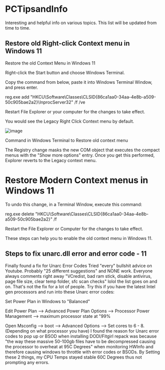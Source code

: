 # PCTipsandInfo
Interesting and helpful info on various topics.
This list will be updated from time to time.

## Restore old Right-click Context menu in Windows 11
Restore the old Context Menu in Windows 11



Right-click the Start button and choose Windows Terminal.

Copy the command from below, paste it into Windows Terminal Window, and press enter.

reg.exe add "HKCU\Software\Classes\CLSID\{86ca1aa0-34aa-4e8b-a509-50c905bae2a2}\InprocServer32" /f /ve

Restart File Explorer or your computer for the changes to take effect.

You would see the Legacy Right Click Context menu by default.



![image](https://github.com/user-attachments/assets/5bf3ef0e-1864-4d48-8f18-010ccdcf2167)


Command in Windows Terminal to Restore old context menu 



The Registry change masks the new COM object that executes the compact menus with the "Show more options" entry. Once you get this performed, Explorer reverts to the Legacy context menu. 




# Restore Modern Context menus in Windows 11



To undo this change, in a Terminal Window, execute this command:

reg.exe delete "HKCU\Software\Classes\CLSID\{86ca1aa0-34aa-4e8b-a509-50c905bae2a2}" /f



Restart the File Explorer or Computer for the changes to take effect.


These steps can help you to enable the old context menu in Windows 11.

## Steps to fix unarc.dll error and error code - 11
Finally found a fix for Unarc Error Codes
Tried "every" bullshit advice on Youtube. Probably "25 different suggestions" and NONE work.
Everyone always comments right away "VCredist, bad ram stick, disable antivirus, page file size, clear temp folder, sfc scan checks" lolol the list goes on and on. That's not the fix for a lot of people.
Try this if you have the latest Intel gen processors and run into these Unarc error codes:

Set Power Plan in Windows to "Balanced"

Edit Power Plan --> Advanced Power Plan Options --> Processor Power Management --> maximum processor state at "99%

Open Msconfig --> boot --> Advanced Options --> Set cores to 6 - 8. (Depending on what processor you have)
I found the reason for Unarc error codes to pop up or BSOD when installing DODI/Fitgirl repack was because "the way these massive 50-100gb files have to be decompressed causing the processor to overheat at 95C Degrees" when monitoring HWInfo and therefore causing windows to throttle with error codes or BSODs. By Setting these 2 things, my CPU Temps stayed stable 60C Degrees thus not prompting any errors.
